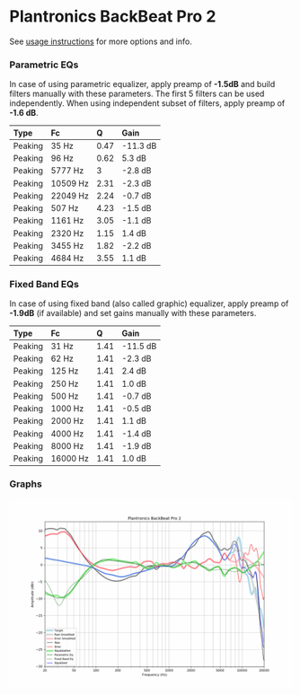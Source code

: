 # Plantronics BackBeat Pro 2
See [usage instructions](https://github.com/jaakkopasanen/AutoEq#usage) for more options and info.

### Parametric EQs
In case of using parametric equalizer, apply preamp of **-1.5dB** and build filters manually
with these parameters. The first 5 filters can be used independently.
When using independent subset of filters, apply preamp of **-1.6 dB**.

| Type    | Fc       |    Q | Gain     |
|:--------|:---------|:-----|:---------|
| Peaking | 35 Hz    | 0.47 | -11.3 dB |
| Peaking | 96 Hz    | 0.62 | 5.3 dB   |
| Peaking | 5777 Hz  | 3    | -2.8 dB  |
| Peaking | 10509 Hz | 2.31 | -2.3 dB  |
| Peaking | 22049 Hz | 2.24 | -0.7 dB  |
| Peaking | 507 Hz   | 4.23 | -1.5 dB  |
| Peaking | 1161 Hz  | 3.05 | -1.1 dB  |
| Peaking | 2320 Hz  | 1.15 | 1.4 dB   |
| Peaking | 3455 Hz  | 1.82 | -2.2 dB  |
| Peaking | 4684 Hz  | 3.55 | 1.1 dB   |

### Fixed Band EQs
In case of using fixed band (also called graphic) equalizer, apply preamp of **-1.9dB**
(if available) and set gains manually with these parameters.

| Type    | Fc       |    Q | Gain     |
|:--------|:---------|:-----|:---------|
| Peaking | 31 Hz    | 1.41 | -11.5 dB |
| Peaking | 62 Hz    | 1.41 | -2.3 dB  |
| Peaking | 125 Hz   | 1.41 | 2.4 dB   |
| Peaking | 250 Hz   | 1.41 | 1.0 dB   |
| Peaking | 500 Hz   | 1.41 | -0.7 dB  |
| Peaking | 1000 Hz  | 1.41 | -0.5 dB  |
| Peaking | 2000 Hz  | 1.41 | 1.1 dB   |
| Peaking | 4000 Hz  | 1.41 | -1.4 dB  |
| Peaking | 8000 Hz  | 1.41 | -1.9 dB  |
| Peaking | 16000 Hz | 1.41 | 1.0 dB   |

### Graphs
![](./Plantronics%20BackBeat%20Pro%202.png)